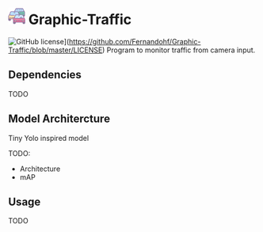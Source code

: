 # <img src="https://github.com/Fernandohf/Graphic-Traffic/blob/master/icon.png?raw=true" width="34"/> Graphic-Traffic
![GitHub license](https://img.shields.io/github/license/Fernandohf/Graphic-Traffic.svg)](https://github.com/Fernandohf/Graphic-Traffic/blob/master/LICENSE)
Program to monitor traffic from camera input.

## Dependencies

TODO

## Model Architercture

Tiny Yolo inspired model

TODO:
- Architecture
- mAP

## Usage

TODO
